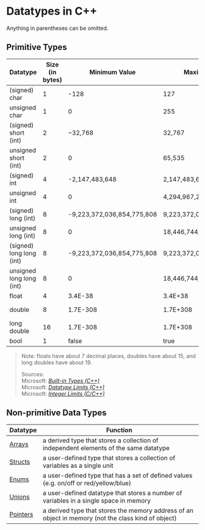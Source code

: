 # Datatypes in C++
Anything in parentheses can be omitted.

## Primitive Types
| Datatype | Size (in bytes) | Minimum Value | Maximum Value | Literal Suffix |
| -------- | --------------- | ------------- | ------------- | -------------- | 
| (signed) char | 1 | -128 | 127 | N/A |  
| unsigned char | 1 | 0 | 255 | N/A |  
| (signed) short (int) | 2 | −32,768 | 32,767 | N/A |  
| unsigned short (int) | 2 | 0 | 65,535 | u/U |  
| (signed) int | 4 | -2,147,483,648 | 2,147,483,647 | N/A (default) |  
| unsigned int | 4 | 0 | 4,294,967,295  | u/U |  
| (signed) long (int) | 8 | -9,223,372,036,854,775,808 | 9,223,372,036,854,775,807 | l/L |  
| unsigned long (int) | 8 | 0 | 18,446,744,073,709,551,615 | ul/UL |
| (signed) long long (int) | 8 | -9,223,372,036,854,775,808 | 9,223,372,036,854,775,807 | ll/LL | 
| unsigned long long (int) | 8 | 0 | 18,446,744,073,709,551,615 | %ull/ULL |  
| float | 4 | 3.4E-38 | 3.4E+38 | f |
| double | 8 | 1.7E-308 | 1.7E+308 | N/A (default) |
| long double | 16 | 1.7E-308 | 1.7E+308 | L |
| bool | 1 | false | true | N/A |
> Note: floats have about 7 decimal places, doubles have about 15, and long doubles have about 19. <br />
> 
> Sources: <br />
> Microsoft: [_Built-in Types (C++)_](https://docs.microsoft.com/en-us/cpp/cpp/fundamental-types-cpp?view=msvc-160) <br />
> Microsoft: [_Datatype Limits (C++)_](https://docs.microsoft.com/en-us/cpp/cpp/data-type-ranges?view=msvc-160) <br />
> Microsoft: [_Integer Limits (C/C++)_](https://docs.microsoft.com/en-us/cpp/c-language/cpp-integer-limits?view=msvc-160) <br />

## Non-primitive Data Types
| Datatype | Function |
| -------- | -------- |
| [Arrays](https://github.com/EthanC2/Notes-and-Writeups/blob/main/C%2B%2B/Data%20and%20Data%20Types/Arrays.md) | a derived type that stores a collection of independent elements of the same datatype |
| [Structs](https://github.com/EthanC2/Notes-and-Writeups/blob/main/C++/Data%20and%20Data%20Types/Structures.md) | a user-defined type that stores a collection of variables as a single unit |
| [Enums](https://github.com/EthanC2/Notes-and-Writeups/blob/main/C%2B%2B/Data%20and%20Data%20Types/Enumerations.md) | a user-defined type that has a set of defined values (e.g. on/off or red/yellow/blue) |
| [Unions]() | a user-defined datatype that stores a number of variables in a single space in memory |
| [Pointers]() | a derived type that stores the memory address of an object in memory (not the class kind of object) |
